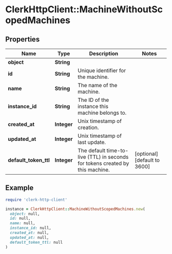 # ClerkHttpClient::MachineWithoutScopedMachines

## Properties

| Name | Type | Description | Notes |
| ---- | ---- | ----------- | ----- |
| **object** | **String** |  |  |
| **id** | **String** | Unique identifier for the machine. |  |
| **name** | **String** | The name of the machine. |  |
| **instance_id** | **String** | The ID of the instance this machine belongs to. |  |
| **created_at** | **Integer** | Unix timestamp of creation. |  |
| **updated_at** | **Integer** | Unix timestamp of last update. |  |
| **default_token_ttl** | **Integer** | The default time-to-live (TTL) in seconds for tokens created by this machine. | [optional][default to 3600] |

## Example

```ruby
require 'clerk-http-client'

instance = ClerkHttpClient::MachineWithoutScopedMachines.new(
  object: null,
  id: null,
  name: null,
  instance_id: null,
  created_at: null,
  updated_at: null,
  default_token_ttl: null
)
```

